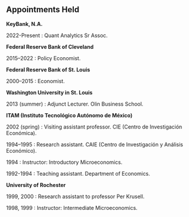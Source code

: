 ## Appointments Held

**KeyBank, N.A.**

2022-Present
:	Quant Analytics Sr Assoc.

**Federal Reserve Bank of Cleveland**

2015–2022
:	Policy Economist.

**Federal Reserve Bank of St. Louis**

2000–2015
:	Economist.


**Washington University in St. Louis**

2013 (summer)
:	Adjunct Lecturer. Olin Business School.

**ITAM (Instituto Tecnológico Autónomo de México)**

2002 (spring)
:	Visiting assistant professor. CIE (Centro de Investigación Económica).

1994–1995
:	Research assistant. CAIE (Centro de Investigación y Análisis Económico).

1994
:	Instructor: Introductory Microeconomics.

1992-1994
:	Teaching assistant. Department of Economics.

**University of Rochester**

1999, 2000
:	Research assistant to professor Per Krusell.

1998, 1999
:	Instructor: Intermediate Microeconomics.


